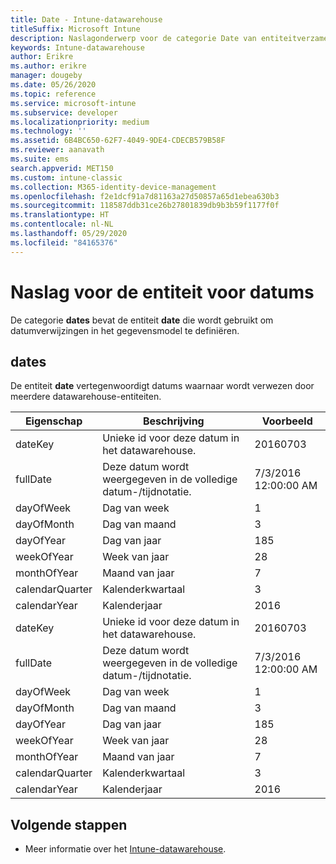 ```yaml
---
title: Date - Intune-datawarehouse
titleSuffix: Microsoft Intune
description: Naslagonderwerp voor de categorie Date van entiteitverzamelingen in de Intune-datawarehouse-API.
keywords: Intune-datawarehouse
author: Erikre
ms.author: erikre
manager: dougeby
ms.date: 05/26/2020
ms.topic: reference
ms.service: microsoft-intune
ms.subservice: developer
ms.localizationpriority: medium
ms.technology: ''
ms.assetid: 6B4BC650-62F7-4049-9DE4-CDECB579B58F
ms.reviewer: aanavath
ms.suite: ems
search.appverid: MET150
ms.custom: intune-classic
ms.collection: M365-identity-device-management
ms.openlocfilehash: f2e1dcf91a7d81163a27d50857a65d1ebea630b3
ms.sourcegitcommit: 118587ddb31ce26b27801839db9b3b59f1177f0f
ms.translationtype: HT
ms.contentlocale: nl-NL
ms.lasthandoff: 05/29/2020
ms.locfileid: "84165376"
---
```

# <a name="reference-for-dates-entity"></a>Naslag voor de entiteit voor datums

De categorie **dates** bevat de entiteit **date** die wordt gebruikt om datumverwijzingen in het gegevensmodel te definiëren.

## <a name="dates"></a>dates

De entiteit **date** vertegenwoordigt datums waarnaar wordt verwezen door meerdere datawarehouse-entiteiten.


|    Eigenschap     |                      Beschrijving                       |       Voorbeeld        |
|-----------------|--------------------------------------------------------|----------------------|
|     dateKey     | Unieke id voor deze datum in het datawarehouse. |       20160703       |
|    fullDate     |    Deze datum wordt weergegeven in de volledige datum-/tijdnotatie.     | 7/3/2016 12:00:00 AM |
|    dayOfWeek    |                      Dag van week                       |          1           |
|   dayOfMonth    |                      Dag van maand                      |          3           |
|    dayOfYear    |                      Dag van jaar                       |         185          |
|   weekOfYear    |                      Week van jaar                      |          28          |
|   monthOfYear   |                   Maand van jaar                    |          7           |
| calendarQuarter |                    Kalenderkwartaal                    |          3           |
|  calendarYear   |                     Kalenderjaar                      |         2016         |
|     dateKey     | Unieke id voor deze datum in het datawarehouse. |       20160703       |
|    fullDate     |    Deze datum wordt weergegeven in de volledige datum-/tijdnotatie.     | 7/3/2016 12:00:00 AM |
|    dayOfWeek    |                      Dag van week                       |          1           |
|   dayOfMonth    |                      Dag van maand                      |          3           |
|    dayOfYear    |                      Dag van jaar                       |         185          |
|   weekOfYear    |                      Week van jaar                      |          28          |
|   monthOfYear   |                   Maand van jaar                    |          7           |
| calendarQuarter |                    Kalenderkwartaal                    |          3           |
|  calendarYear   |                     Kalenderjaar                      |         2016         |

## <a name="next-steps"></a>Volgende stappen

- Meer informatie over het [Intune-datawarehouse](reports-nav-create-intune-reports.md).
